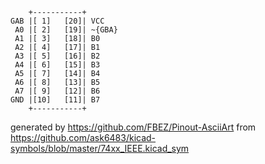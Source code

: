 

	    +-----------+
	GAB |[ 1]   [20]| VCC
	 A0 |[ 2]   [19]| ~{GBA}
	 A1 |[ 3]   [18]| B0
	 A2 |[ 4]   [17]| B1
	 A3 |[ 5]   [16]| B2
	 A4 |[ 6]   [15]| B3
	 A5 |[ 7]   [14]| B4
	 A6 |[ 8]   [13]| B5
	 A7 |[ 9]   [12]| B6
	GND |[10]   [11]| B7
	    +-----------+


generated by https://github.com/FBEZ/Pinout-AsciiArt from https://github.com/ask6483/kicad-symbols/blob/master/74xx_IEEE.kicad_sym